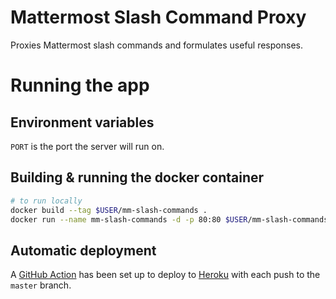 # Mattermost Slash Command Proxy

Proxies Mattermost slash commands and formulates useful responses.

# Running the app

## Environment variables

`PORT` is the port the server will run on.

## Building & running the docker container

```bash
# to run locally
docker build --tag $USER/mm-slash-commands .
docker run --name mm-slash-commands -d -p 80:80 $USER/mm-slash-commands
```

## Automatic deployment

A [GitHub Action](.github/workflows/main.yml) has been set up to deploy to [Heroku](https://mm-slash-commands.herokuapp.com/) with each push to the `master` branch.
